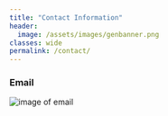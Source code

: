 ```yaml
---
title: "Contact Information"
header:
  image: /assets/images/genbanner.png
classes: wide
permalink: /contact/
---
```


### Email  
![image of email]({{site.baseurl}}/assets/images/email2024.jpeg)
